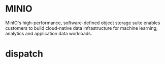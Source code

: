 # MINIO
MinIO's high-performance, software-defined object storage suite
enables customers to build cloud-native data infrastructure for
machine learning, analytics and application data workloads.

# dispatch
